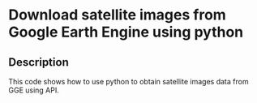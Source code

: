 <h1> Download satellite images from Google Earth Engine using python </h1>

<h2>Description</h2>
This code shows how to use python to obtain satellite images data from GGE using API.
